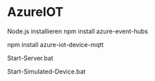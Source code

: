 # AzureIOT

Node.js installieren
npm install azure-event-hubs

npm install azure-iot-device-mqtt

Start-Server.bat

Start-Simulated-Device.bat
